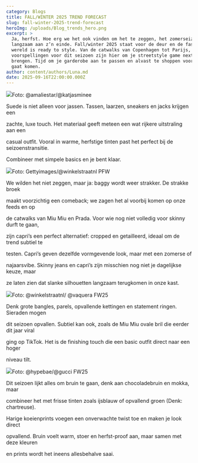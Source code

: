 ```yaml
---
category: Blogs
title: FALL/WINTER 2025 TREND FORECAST
slug: fall-winter-2025-trend-forecast
heroImg: /uploads/Blog_trends_hero.png
excerpt: >
  Ja, herfst. Hoe erg we het ook vinden om het te zeggen, het zomerseizoen loopt
  langzaam aan z’n einde. Fall/winter 2025 staat voor de deur en de fashion
  wereld is ready to style. Van de catwalks van Copenhagen tot Parijs, de trend
  voorspellingen voor dit seizoen zijn hier om je streetstyle game next level te
  brengen. Tijd om je garderobe aan te passen en alvast te shoppen voor wat er
  gaat komen.
author: content/authors/Luna.md
date: 2025-09-16T22:00:00.000Z
---
```


![](/uploads/Blog_trends_suede.png)Foto: @amaliestar/@katjasminee

Suede is niet alleen voor jassen. Tassen, laarzen, sneakers en jacks krijgen een

zachte, luxe touch. Het materiaal geeft meteen een wat rijkere uitstraling aan een

casual outfit. Vooral in warme, herfstige tinten past het perfect bij de seizoenstransitie.

Combineer met simpele basics en je bent klaar.

![](/uploads/Blog_trend_jeans.png)Foto: Gettyimages/@winkelstraatnl PFW

We wilden het niet zeggen, maar ja: baggy wordt weer strakker. De strakke broek

maakt voorzichtig een comeback; we zagen het al voorbij komen op onze feeds en op

de catwalks van Miu Miu en Prada. Voor wie nog niet volledig voor skinny durft te gaan,

zijn capri’s een perfect alternatief: cropped en getailleerd, ideaal om de trend subtiel te

testen. Capri’s geven dezelfde vormgevende look, maar met een zomerse of

najaarsvibe. Skinny jeans en capri’s zijn misschien nog niet je dagelijkse keuze, maar

ze laten zien dat slanke silhouetten langzaam terugkomen in onze kast.

![](/uploads/Blog_trend_jewellery.png)Foto: @winkelstraatnl/ @vaquera FW25

Denk grote bangles, parels, opvallende kettingen en statement ringen. Sieraden mogen

dit seizoen opvallen. Subtiel kan ook, zoals de Miu Miu ovale bril die eerder dit jaar viral

ging op TikTok. Het is de finishing touch die een basic outfit direct naar een hoger

niveau tilt.

![](/uploads/Blog_trend_colors.png)Foto: @hypebae/@gucci FW25

Dit seizoen lijkt alles om bruin te gaan, denk aan chocoladebruin en mokka, maar

combineer het met frisse tinten zoals ijsblauw of opvallend groen (Denk: chartreuse).

Harige koeienprints voegen een onverwachte twist toe en maken je look direct

opvallend. Bruin voelt warm, stoer en herfst-proof aan, maar samen met deze kleuren

en prints wordt het ineens allesbehalve saai.
